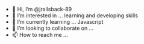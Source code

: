 - 👋 Hi, I’m @jrailsback-89
- 👀 I’m interested in ... learning and developing skills
- 🌱 I’m currently learning ... Javascript
- 💞️ I’m looking to collaborate on ...
- 📫 How to reach me ...

<!---
jrailsback-89/jrailsback-89 is a ✨ special ✨ repository because its `README.md` (this file) appears on your GitHub profile.
You can click the Preview link to take a look at your changes.
--->
